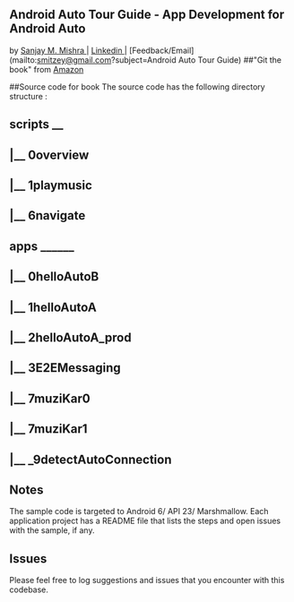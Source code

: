 ## Android Auto Tour Guide - App Development for Android Auto 
by [Sanjay M. Mishra ](https://plus.google.com/+SanjayMishra369) | [ Linkedin ](https://www.linkedin.com/in/sanjaymmishra) | [Feedback/Email](mailto:smitzey@gmail.com?subject=Android Auto Tour Guide)
##"Git the book" from  [Amazon](http://www.amazon.com/Android-Auto-Tour-Guide-Development/dp/1518672469)
 
##Source code for book
The source code has the following directory structure :
##    scripts __
##              |__ 0overview
##              |__ 1playmusic  
##              |__ 6navigate
##   apps ______
##              |__ 0helloAutoB
##              |__ 1helloAutoA
##              |__ 2helloAutoA_prod
##              |__ 3E2EMessaging 
##              |__ 7muziKar0
##              |__ 7muziKar1 
##              |__  _9detectAutoConnection

## Notes
The sample code is targeted to Android 6/ API 23/ Marshmallow. Each application project has a README file that lists the steps and open issues with the sample, if any.

## Issues
Please feel free to log suggestions and  issues  that you encounter with this codebase. 
